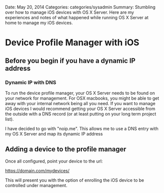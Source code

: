 Date: May 20, 2014
Categories: categories/sysadmin
Summary: Stumbling over how to manage iOS devices with OS X Server. Here are my experiences and notes of what happened while running OS X Server at home to manage my iOS devices.

# Device Profile Manager with iOS

## Before you begin if you have a dynamic IP address

### Dynamic IP with DNS

To run the device profile manager, your OS X Server needs to be found on your network for management. For OSX macbooks, you might be able to get away with your internal network being all you need. If you want to manage iOS devices I would recommend getting your OS X Server accessible from the outside with a DNS record (or at least putting on your long term project list).

I have decided to go with "noip.me". This allows me to use a DNS entry with my OS X Server and map its dynamic IP address

## Adding a device to the profile manager

Once all configured, point your device to the url:

https://domain.com/mydevices/

This will present you with the option of enrolling the iOS device to be controlled under management.